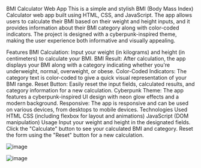 BMI Calculator Web App
This is a simple and stylish BMI (Body Mass Index) Calculator web app built using HTML, CSS, and JavaScript. The app allows users to calculate their BMI based on their weight and height inputs, and it provides information about their BMI category along with color-coded indicators. The project is designed with a cyberpunk-inspired theme, making the user experience both informative and visually appealing.

Features
BMI Calculation: Input your weight (in kilograms) and height (in centimeters) to calculate your BMI.
BMI Result: After calculation, the app displays your BMI along with a category indicating whether you're underweight, normal, overweight, or obese.
Color-Coded Indicators: The category text is color-coded to give a quick visual representation of your BMI range.
Reset Button: Easily reset the input fields, calculated results, and category information for a new calculation.
Cyberpunk Theme: The app features a cyberpunk-inspired UI design with neon glow effects and a modern background.
Responsive: The app is responsive and can be used on various devices, from desktops to mobile devices.
Technologies Used
HTML
CSS (including flexbox for layout and animations)
JavaScript (DOM manipulation)
Usage
Input your weight and height in the designated fields.
Click the "Calculate" button to see your calculated BMI and category.
Reset the form using the "Reset" button for a new calculation.

![image](https://github.com/jnxtech/BMI_Calculator/assets/119785977/95e0a9f1-a0c1-4c0c-8841-a247c94fd894)

![image](https://github.com/jnxtech/BMI_Calculator/assets/119785977/9b3c129f-6ca1-4e5d-b046-de7efa6776c3)

